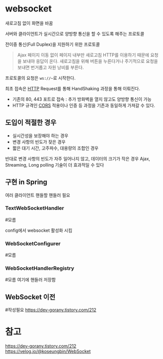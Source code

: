 # websocket
새로고침 없이 화면을 바꿈

서버와 클라이언트가 실시간으로 양방향 통신을 할 수 있도록 해주는 프로토콜

전이중 통신(Full Duplex)을 지원하기 위한 프로토콜

> Ajax
> 페이지 이동 없이 페이지 내부만 새로고침
> HTTP를 이용하기 때문에 요청을 보내야 응답이 온다.
> 새로고침을 위해 버튼을 누른다거나 주기적으로 요청을 보내면 번거롭고 자원 낭비를 부른다.

프로토콜의 요청은 `ws://~`로 시작한다.

최초 접속은 [HTTP](HTTP) Request를 통해 HandShaking 과정을 통해 이뤄진다.
- 기존의 80, 443 포트로 접속 : 추가 방화벽을 열지 않고도 양방향 통신이 가능
- HTTP 규격인 [CORS](CORS) 적용이나 인증 등 과정을 기존과 동일하게 가져갈 수 있다.

## 도입이 적절한 경우
- 실시간성을 보장해야 하는 경우 
- 변경 사항의 빈도가 잦은 경우
- 짧은 대기 시간, 고주파수, 대용량의 조합인 경우

반대로 변경 사항의 빈도가 자주 일어나지 않고, 데이터의 크기가 작은 경우 Ajax, Streaming, Long polling 기술이 더 효과적일 수 있다

## 구현 in Spring

여러 클라이언트 핸들할 핸들러 필요

### TextWebSocketHandler
#모름 

config에서 websocket 활성화 시킴

### WebSocketConfigurer
#모름 

### WebSocketHandlerRegistry
#모름 여기에 핸들러 저장함


## WebSocket 이전
#작성필요 
https://dev-gorany.tistory.com/212

# 참고
https://dev-gorany.tistory.com/212
https://velog.io/@koseungbin/WebSocket